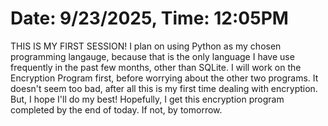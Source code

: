 # Date: 9/23/2025, Time: 12:05PM

THIS IS MY FIRST SESSION! I plan on using Python as my chosen programming langauge, because that is the only language I have use frequently in the past few months, other than SQLite. I will work on the Encryption Program first, before worrying about the other two programs. It doesn't seem too bad, after all this is my first time dealing with encryption. But, I hope I'll do my best! Hopefully, I get this encryption program completed by the end of today. If not, by tomorrow. 